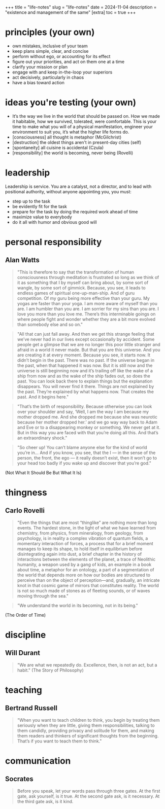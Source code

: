 +++
title = "life-notes"
slug = "life-notes"
date = 2024-11-04
description = "existence and management of the same"
[extra]
  toc = true
+++

# principles (your own)
* own mistakes, inclusive of your team
* keep plans simple, clear, and concise
* perform without ego, or accounting for its effect
* figure out your priorities, and act on them one at a time
* clarify your mission or plan
* engage with and keep in-the-loop your superiors
* act decisively, particularly in chaos
* have a bias toward action

# ideas you're testing (your own)
* It’s the way we live in the world that should be passed on. How we made it habitable, how we survived, tolerated, were comfortable. This is your time to make what you will of a physical manifestation, engineer your environment to suit you, it’s what the higher life forms do.
* [consciousness] all thought is metaphor (McGilchrist)
* [destruction] the oldest things aren't in present-day cities (self)
* [spontaneity] all cuisine is accidental (Czula)
* [responsibility] the world is becoming, never being (Rovelli)

# leadership
Leadership is service. You are a catalyst, not a director, and to lead with positional authority, without anyone appointing you, you must:

* step up to the task
* be evidently fit for the task
* prepare for the task by doing the required work ahead of time
* maximize value to everybody
* do it all with humor and obvious good will

# personal responsibility
## Alan Watts
> "This is therefore to say that the transformation of human consciousness through meditation is frustrated so long as we think of it as something that I by myself can bring about, by some sort of wangle, by some sort of gimmick. Because, you see, it leads to endless games of spiritual one-up-man-ship. And of guru competition. Of my guru being more effective than your guru. My yogas are faster than your yoga. I am more aware of myself than you are. I am humbler than you are. I am sorrier for my sins than you are. I love you more than you love me. There’s this interminable goings on where people fight and wonder whether they are a bit more evolved than somebody else and so on."

> "All that can just fall away. And then we get this strange feeling that we’ve never had in our lives except occasionally by accident. Some people get a glimpse that we are no longer this poor little stranger and afraid in a world it never made. But that you are this universe. And you are creating it at every moment. Because you see, it starts now. It didn’t begin in the past. There was no past. If the universe began in the past, when that happened it was now. But it is still now and the universe is still beginning now and it’s trailing off like the wake of a ship from now and as the wake of the ship fades out, so does the past. You can look back there to explain things but the explanation disappears. You will never find it there. Things are not explained by the past. They’re explained by what happens now. That creates the past. And it begins here."

> "That’s the birth of responsibility. Because otherwise you can look over your shoulder and say, ‘Well, I am the way I am because my mother dropped me. And she dropped me because she was neurotic because her mother dropped her.’ and we go way way back to Adam and Eve or to a disappearing monkey or something. We never get at it. But in this way you are faced with that you’re doing all this. And that’s an extraordinary shock."

> "So cheer up! You can’t blame anyone else for the kind of world you’re in… And if you know, you see, that the I — in the sense of the person, the front, the ego — it really doesn’t exist, then it won’t go to your head too badly if you wake up and discover that you’re god."

(Not What It Should Be But What It Is)

# thingness
## Carlo Rovelli
> "Even the things that are most “thinglike” are nothing more than long events. The hardest stone, in the light of what we have learned from chemistry, from physics, from mineralogy, from geology, from psychology, is in reality a complex vibration of quantum fields, a momentary interaction of forces, a process that for a brief moment manages to keep its shape, to hold itself in equilibrium before disintegrating again into dust, a brief chapter in the history of interactions between the elements of the planet, a trace of Neolithic humanity, a weapon used by a gang of kids, an example in a book about time, a metaphor for an ontology, a part of a segmentation of the world that depends more on how our bodies are structured to perceive than on the object of perception—and, gradually, an intricate knot in that cosmic game of mirrors that constitutes reality. The world is not so much made of stones as of fleeting sounds, or of waves moving through the sea."

> "We understand the world in its becoming, not in its being."

(The Order of Time)

# discipline
## Will Durant
> "We are what we repeatedly do. Excellence, then, is not an act, but a habit."
(The Story of Philosophy)

# teaching
## Bertrand Russell
> "When you want to teach children to think, you begin by treating them seriously when they are little, giving them responsibilities, talking to them candidly, providing privacy and solitude for them, and making them readers and thinkers of significant thoughts from the beginning. That’s if you want to teach them to think."

# communication
## Socrates
> Before you speak, let your words pass through three gates.
> At the first gate, ask yourself, is it true.
> At the second gate ask, is it necessary.
> At the third gate ask, is it kind.